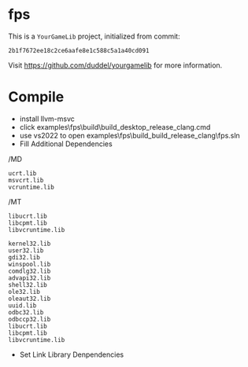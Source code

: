 # fps

This is a `YourGameLib` project, initialized from commit:

    2b1f7672ee18c2ce6aafe8e1c588c5a1a40cd091

Visit <https://github.com/duddel/yourgamelib> for more information.

# Compile
- install llvm-msvc
- click examples\fps\build\build_desktop_release_clang.cmd
- use vs2022 to open examples\fps\build\_build_release_clang\fps.sln
- Fill Additional Dependencies



/MD
```
ucrt.lib
msvcrt.lib
vcruntime.lib
```

/MT
```
libucrt.lib
libcpmt.lib
libvcruntime.lib
```


```
kernel32.lib
user32.lib
gdi32.lib
winspool.lib
comdlg32.lib
advapi32.lib
shell32.lib
ole32.lib
oleaut32.lib
uuid.lib
odbc32.lib
odbccp32.lib
libucrt.lib
libcpmt.lib
libvcruntime.lib
```
- Set Link Library Denpendencies

